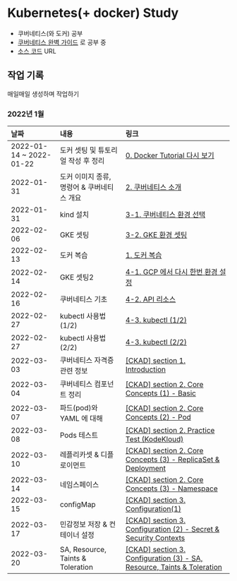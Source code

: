 # Kubernetes(+ docker) Study

- 쿠버네티스(와 도커) 공부
- [쿠버네티스 완벽 가이드] 로 공부 중
- [소스 코드] URL

## 작업 기록

매일매일 생성하며 작업하기

### **2022년 1월**

|날짜|내용|링크|
|:---|:---|:---|
|2022-01-14 ~ 2022-01-22|도커 셋팅 및 튜토리얼 작성 후 정리|[0. Docker Tutorial 다시 보기](https://blog.rgbplace.com/406)|
|2022-01-31|도커 이미지 종류, 명령어 & 쿠버네티스 개요|[2. 쿠버네티스 소개](https://blog.rgbplace.com/411)|
|2022-01-31|kind 설치|[3-1. 쿠버네티스 환경 선택](https://blog.rgbplace.com/412)|
|2022-02-06|GKE 셋팅|[3-2. GKE 환경 셋팅](https://blog.rgbplace.com/413)|
|2022-02-13|도커 복습|[1. 도커 복습](https://blog.rgbplace.com/408)|
|2022-02-14|GKE 셋팅2|[4-1. GCP 에서 다시 한번 환경 설정](https://blog.rgbplace.com/417)|
|2022-02-16|쿠버네티스 기초|[4-2. API 리소스](https://blog.rgbplace.com/418)|
|2022-02-27|kubectl 사용법 (1/2)|[4-3. kubectl (1/2)](https://blog.rgbplace.com/423)|
|2022-02-27|kubectl 사용법 (2/2)|[4-3. kubectl (2/2)](https://blog.rgbplace.com/424)|
|2022-03-03|쿠버네티스 자격증 관련 정보|[\[CKAD\] section 1. Introduction](https://blog.rgbplace.com/425)|
|2022-03-04|쿠버네티스 컴포넌트 정리|[\[CKAD\] section 2. Core Concepts (1) - Basic](https://blog.rgbplace.com/426)|
|2022-03-07|파드(pod)와 YAML 에 대해|[\[CKAD\] section 2. Core Concepts (2) - Pod](https://blog.rgbplace.com/427)|
|2022-03-08|Pods 테스트|[\[CKAD\] section 2. Practice Test (KodeKloud)](https://blog.rgbplace.com/428)|
|2022-03-10|레플리카셋 & 디플로이먼트|[\[CKAD\] section 2. Core Concepts (3) - ReplicaSet & Deployment](https://blog.rgbplace.com/429)|
|2022-03-14|네임스페이스|[\[CKAD\] section 2. Core Concepts (3) - Namespace](https://blog.rgbplace.com/430)|
|2022-03-15|configMap|[\[CKAD\] section 3. Configuration(1)](https://blog.rgbplace.com/431)|
|2022-03-17|민감정보 저장 & 컨테이너 설정|[\[CKAD\] section 3. Configuration (2) - Secret & Security Contexts](https://blog.rgbplace.com/432)|
|2022-03-20|SA, Resource, Taints & Toleration|[\[CKAD\] section 3. Configuration (3) - SA, Resource, Taints & Toleration](https://blog.rgbplace.com/433)|

[쿠버네티스 완벽 가이드]: https://www.google.com/search?q=%EC%BF%A0%EB%B2%84%EB%84%A4%ED%8B%B0%EC%8A%A4+%EC%99%84%EB%B2%BD+%EA%B0%80%EC%9D%B4%EB%93%9C&oq=%EC%BF%A0%EB%B2%84%EB%84%A4%ED%8B%B0%EC%8A%A4+%EC%99%84%EB%B2%BD+%EA%B0%80%EC%9D%B4%EB%93%9C&aqs=chrome..69i57.4917j0j7&sourceid=chrome&ie=UTF-8

[소스 코드]: https://github.com/MasayaAoyama/kubernetes-perfect-guide
